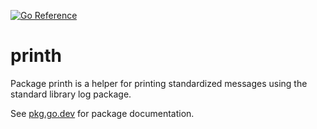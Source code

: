 [![Go Reference](https://pkg.go.dev/badge/github.com/felipeneuwald/printh.svg)](https://pkg.go.dev/github.com/felipeneuwald/printh)

# printh
Package printh is a helper for printing standardized messages using the standard library log package.

See [pkg.go.dev](https://pkg.go.dev/github.com/felipeneuwald/printh) for package documentation.
